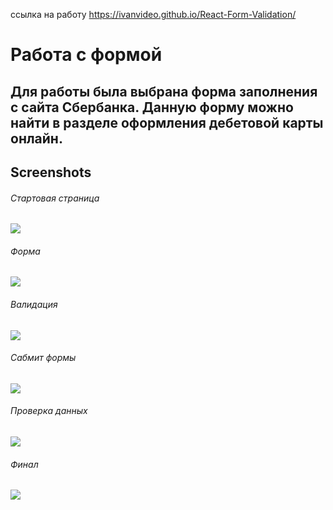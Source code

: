 ссылка на работу https://ivanvideo.github.io/React-Form-Validation/

# Работа с формой
## Для работы была выбрана форма заполнения с сайта Сбербанка. Данную форму можно найти в разделе оформления дебетовой карты онлайн.



## Screenshots
###### Стартовая страница
![](https://sun9-72.userapi.com/impg/SFIZaarVzFKgyprB6BASiHpht-P3GigRH7N0hw/8QW9k7eC1LA.jpg?size=1364x768&quality=95&sign=aafd9f54e5da90157ea2b7c6da9b6607&type=album)

###### Форма
![](https://sun9-57.userapi.com/impg/qknNJUY6tmJAOA8dXuxIJgyFkN_inAVLe7XMag/gxH8GQnetUE.jpg?size=1385x1212&quality=95&sign=fdb1a7258ec491a8d9cdf49535cbdf3d&type=album)

###### Валидация
![](https://sun9-14.userapi.com/impg/jMrozDcolZh6Y2MD5oXFOFo3HHNzA97KbxS_jw/paHvaxWDrw4.jpg?size=1033x577&quality=95&sign=4f9e9b52d2315284aff94f97a45f3236&type=album)

###### Сабмит формы
![](https://sun9-53.userapi.com/impg/g23xbulDvYnKv6bNUXUysESrvw5K-TBByuasoQ/9U9SfSLitZI.jpg?size=712x675&quality=95&sign=0f2e547c1c24cc97be068606668474ea&type=album)

###### Проверка данных
![](https://sun9-81.userapi.com/impg/nmN5acO-q4IMLz1OQhNOtszm_8K3KBQmRgDlYQ/4ZMv3jh5K4k.jpg?size=1316x1165&quality=95&sign=74ddb4873c700ecd1871f0abb1c7d96e&type=album)

###### Финал
![](https://sun9-5.userapi.com/impg/qb6SH8ttp8Mho_OBNRuQa3qvch0xhRJ6UWJ3bg/18sgdmNQGUk.jpg?size=1265x974&quality=95&sign=270065ed49c30e458976d724e2469984&type=album)
